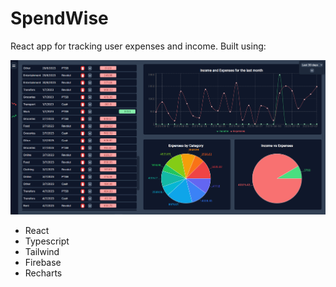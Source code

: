 # SpendWise

React app for tracking user expenses and income.
Built using:

![Screenshot](image.png)

- React
- Typescript
- Tailwind
- Firebase
- Recharts
